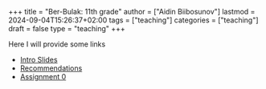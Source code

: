 +++
title = "Ber-Bulak: 11th grade"
author = ["Aidin Biibosunov"]
lastmod = 2024-09-04T15:26:37+02:00
tags = ["teaching"]
categories = ["teaching"]
draft = false
type = "teaching"
+++

Here I will provide some links

-   [Intro Slides](/reveal_js_talks/intro_me/intro.html)
-   [Recommendations](/html_files/recommendations.html)
-   [Assignment 0](/pdf_files/berbulak/algebra_8/assignments/week1_asst0.html)